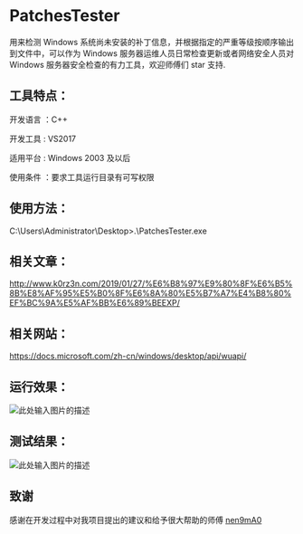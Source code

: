 # PatchesTester

用来检测 Windows 系统尚未安装的补丁信息，并根据指定的严重等级按顺序输出到文件中，可以作为 Windows 服务器运维人员日常检查更新或者网络安全人员对 Windows 服务器安全检查的有力工具，欢迎师傅们 star 支持.

## 工具特点：

开发语言 ：C++

开发工具 : VS2017

适用平台 : Windows 2003 及以后

使用条件 ：要求工具运行目录有可写权限

## 使用方法：

C:\Users\Administrator\Desktop>.\PatchesTester.exe

## 相关文章：

http://www.k0rz3n.com/2019/01/27/%E6%B8%97%E9%80%8F%E6%B5%8B%E8%AF%95%E5%B0%8F%E6%8A%80%E5%B7%A7%E4%B8%80%EF%BC%9A%E5%AF%BB%E6%89%BEEXP/

## 相关网站：

https://docs.microsoft.com/zh-cn/windows/desktop/api/wuapi/

## 运行效果：

![此处输入图片的描述][1]

## 测试结果：

![此处输入图片的描述][2]


## 致谢

感谢在开发过程中对我项目提出的建议和给予很大帮助的师傅 [nen9mA0][3]


  [1]: https://picture-1253331270.cos.ap-beijing.myqcloud.com/%E5%AF%BB%E6%89%BE%20exp3.png
  [2]: https://picture-1253331270.cos.ap-beijing.myqcloud.com/%E5%AF%BB%E6%89%BE%20exp4.png
  [3]: https://github.com/nen9mA0

